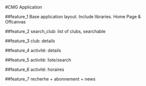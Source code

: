 #CMG Application

##feature_1
Base application layout. Include libraries. Home Page & Offcanvas

##feature_2
search_club: list of clubs, searchable

##feature_3
club: details

##feature_4
activité: details

##feature_5
activité: liste/search

##feature_6
activité: horaires


##feature_7
recherhe + abonnement + news